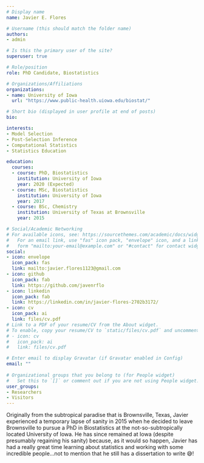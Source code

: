 ```yaml
---
# Display name
name: Javier E. Flores

# Username (this should match the folder name)
authors:
- admin

# Is this the primary user of the site?
superuser: true

# Role/position
role: PhD Candidate, Biostatistics

# Organizations/Affiliations
organizations:
- name: University of Iowa
  url: "https://www.public-health.uiowa.edu/biostat/"

# Short bio (displayed in user profile at end of posts)
bio: 

interests:
- Model Selection
- Post-Selection Inference
- Computational Statistics
- Statistics Education

education:
  courses:
  - course: PhD, Biostatistics
    institution: University of Iowa
    year: 2020 (Expected)
  - course: MSc, Biostatistics
    institution: University of Iowa
    year: 2017
  - course: BSc, Chemistry
    institution: University of Texas at Brownsville
    year: 2015

# Social/Academic Networking
# For available icons, see: https://sourcethemes.com/academic/docs/widgets/#icons
#   For an email link, use "fas" icon pack, "envelope" icon, and a link in the
#   form "mailto:your-email@example.com" or "#contact" for contact widget.
social:
- icon: envelope
  icon_pack: fas
  link: mailto:javier.flores1123@gmail.com
- icon: github
  icon_pack: fab
  link: https://github.com/javenrflo
- icon: linkedin
  icon_pack: fab
  link: https://linkedin.com/in/javier-flores-2702b3172/
- icon: cv
  icon_pack: ai
  link: files/cv.pdf
# Link to a PDF of your resume/CV from the About widget.
# To enable, copy your resume/CV to `static/files/cv.pdf` and uncomment the lines below.  
# - icon: cv
#   icon_pack: ai
#   link: files/cv.pdf

# Enter email to display Gravatar (if Gravatar enabled in Config)
email: ""
  
# Organizational groups that you belong to (for People widget)
#   Set this to `[]` or comment out if you are not using People widget.  
user_groups:
- Researchers
- Visitors
---
```


Originally from the subtropical paradise that is Brownsville, Texas, Javier experienced a temporary lapse of sanity in 2015 when he decided to leave Brownsville to pursue a PhD in Biostatistics at the not-so-subtropically located University of Iowa.  He has since remained at Iowa (despite presumably regaining his sanity) because, as it would so happen, Javier has had a really great time learning about statistics and working with some incredible people...not to mention that he still has a dissertation to write :sweat_smile:!

<!--
A couple of the statistical topics Javier has developed a particular interest in are model selection (especially in high-dimensional settings) and post-selection inference. Through his professional collaborations with individuals outside the Department of Biostatistics, he has also developed an appreciation for injury epidemiological and health disparities research.

Research activity aside, Javier is actively involved within his student and professional community, having held presidential positions (among other roles of high responsibility) within departmental and collegiate organizations. Javier has a deep passion for teaching and mentoring, and is fortunate enough to consistently do both through the Iowa Summer Institute in Biostatistics (ISIB) - a summer program designed to provide biostatistical research education and training to undergraduate students, particularly those from underrepresented backgrounds.
-->
